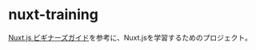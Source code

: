 # nuxt-training
[Nuxt.js ビギナーズガイド](https://nuxt-beginners-guide.elevenback.jp/)を参考に、Nuxt.jsを学習するためのプロジェクト。
